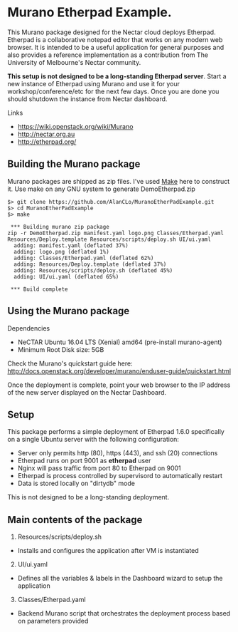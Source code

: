 # Murano Etherpad Example.

This Murano package designed for the Nectar cloud deploys Etherpad. Etherpad is a collaborative notepad editor that works on any modern web browser. It is intended to be a useful application for general purposes and also provides a reference implementation as a contribution from The University of Melbourne's Nectar community.

**This setup is not designed to be a long-standing Etherpad server**. Start a new instance of Etherpad using Murano and use it for your workshop/conference/etc for the next few days. Once you are done you should shutdown the instance from Nectar dashboard.

Links
* https://wiki.openstack.org/wiki/Murano
* http://nectar.org.au
* http://etherpad.org/

## Building the Murano package

Murano packages are shipped as zip files. I've used [Make](https://www.gnu.org/software/make/) here to construct it. Use make on any GNU system to generate DemoEtherpad.zip
```
$> git clone https://github.com/AlanCLo/MuranoEtherPadExample.git
$> cd MuranoEtherPadExample
$> make

 *** Building murano zip package
zip -r DemoEtherpad.zip manifest.yaml logo.png Classes/Etherpad.yaml Resources/Deploy.template Resources/scripts/deploy.sh UI/ui.yaml
  adding: manifest.yaml (deflated 37%)
  adding: logo.png (deflated 1%)
  adding: Classes/Etherpad.yaml (deflated 62%)
  adding: Resources/Deploy.template (deflated 37%)
  adding: Resources/scripts/deploy.sh (deflated 45%)
  adding: UI/ui.yaml (deflated 65%)

 *** Build complete
```

## Using the Murano package

Dependencies
* NeCTAR Ubuntu 16.04 LTS (Xenial) amd64 (pre-install murano-agent)
* Minimum Root Disk size: 5GB

Check the Murano's quickstart guide here: http://docs.openstack.org/developer/murano/enduser-guide/quickstart.html

Once the deployment is complete, point your web browser to the IP address of the new server displayed on the Nectar Dashboard.

## Setup

This package performs a simple deployment of Etherpad 1.6.0 specifically on a single Ubuntu server with the following configuration:
* Server only permits http (80), https (443), and ssh (20) connections
* Etherpad runs on port 9001 as **etherpad** user
* Nginx will pass traffic from port 80 to Etherpad on 9001
* Etherpad is process controlled by supervisord to automatically restart
* Data is stored locally on "dirtydb" mode

This is not designed to be a long-standing deployment.

## Main contents of the package

1. Resources/scripts/deploy.sh
 * Installs and configures the application after VM is instantiated
2. UI/ui.yaml
 * Defines all the variables & labels in the Dashboard wizard to setup the application
3. Classes/Etherpad.yaml
 * Backend Murano script that orchestrates the deployment process based on parameters provided

